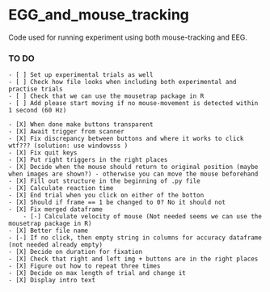 # EGG_and_mouse_tracking
Code used for running experiment using both mouse-tracking and EEG.

### TO DO
    - [ ] Set up experimental trials as well
    - [ ] Check how file looks when including both experimental and practise trials
    - [ ] Check that we can use the mousetrap package in R
    - [ ] Add please start moving if no mouse-movement is detected within 1 second (60 Hz)

    - [X] When done make buttons transparent    
    - [X] Await trigger from scanner
    - [X] Fix discrepancy between buttons and where it works to click wtf??? (solution: use windowsss )
    - [X] Fix quit keys
    - [X] Put right triggers in the right places    
    - [X] Decide when the mouse should return to original position (maybe when images are shown?) - otherwise you can move the mouse beforehand
    - [X] Fill out structure in the beginning of .py file
    - [X] Calculate reaction time
    - [X] End trial when you click on either of the botton    
    - [X] Should if frame == 1 be changed to 0? No it should not
    - [X] Fix merged dataframe
        - [-] Calculate velocity of mouse (Not needed seems we can use the mousetrap package in R)
    - [X] Better file name
    - [-] If no click, then empty string in columns for accuracy dataframe (not needed already empty)
    - [X] Decide on duration for fixation
    - [X] Check that right and left img + buttons are in the right places
    - [X] Figure out how to repeat three times
    - [X] Decide on max length of trial and change it
    - [X] Display intro text